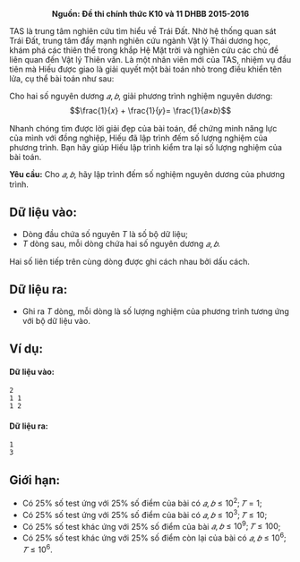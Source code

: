 **<center>Nguồn: Đề thi chính thức K10 và 11 DHBB 2015-2016</center>**

TAS là trung tâm nghiên cứu tìm hiểu về Trái Đất. Nhờ hệ thống quan sát Trái Đất, trung tâm đẩy mạnh nghiên cứu ngành Vật lý Thái dương học, khám phá các thiên thể trong khắp Hệ Mặt trời và nghiên cứu các chủ đề liên quan đến Vật lý Thiên văn. Là một nhân viên mới của TAS, nhiệm vụ đầu tiên mà Hiếu được giao là giải quyết một bài toán nhỏ trong điều khiển tên lửa, cụ thể bài toán như sau:

Cho hai số nguyên dương $𝑎, 𝑏$, giải phương trình nghiệm nguyên dương:
$$\frac{1}{𝑥} + \frac{1}{𝑦}= \frac{1}{𝑎×𝑏}$$

Nhanh chóng tìm được lời giải đẹp của bài toán, để chứng minh năng lực của mình với đồng nghiệp, Hiếu đã lập trình đếm số lượng nghiệm của phương trình. Bạn hãy giúp Hiếu lập trình kiểm tra lại số lượng nghiệm của bài toán.

**Yêu cầu:** Cho $𝑎, 𝑏$, hãy lập trình đếm số nghiệm nguyên dương của phương trình.

## Dữ liệu vào:
- Dòng đầu chứa số nguyên $T$ là số bộ dữ liệu;
- $T$ dòng sau, mỗi dòng chứa hai số nguyên dương $𝑎, 𝑏$.

Hai số liên tiếp trên cùng dòng được ghi cách nhau bởi dấu cách.

## Dữ liệu ra:
-  Ghi ra $T$ dòng, mỗi dòng là số lượng nghiệm của phương trình tương ứng với bộ dữ liệu vào.

## Ví dụ:
#### Dữ liệu vào:
```
2
1 1
1 2
```

#### Dữ liệu ra:
```
1
3
```

## Giới hạn:
- Có $25\%$ số test ứng với $25\%$ số điểm của bài có $𝑎, 𝑏 ≤ 10^2; 𝑇 = 1$;
- Có $25\%$ số test ứng với $25\%$ số điểm của bài có $𝑎, 𝑏 ≤ 10^3; 𝑇 ≤ 10$;
- Có $25\%$ số test khác ứng với $25\%$ số điểm của bài $𝑎, 𝑏 ≤ 10^9; 𝑇 ≤ 100$;
- Có $25\%$ số test khác ứng với $25\%$ số điểm còn lại của bài có $𝑎, 𝑏 ≤ 10^6; 𝑇 ≤ 10^6$.
